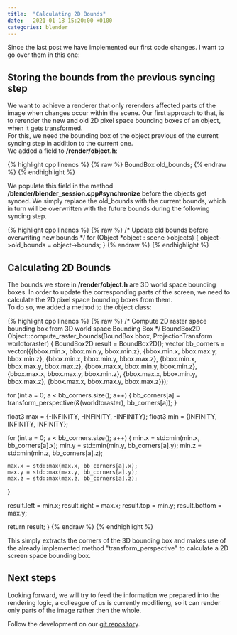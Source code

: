```yaml
---
title:  "Calculating 2D Bounds"
date:   2021-01-18 15:20:00 +0100
categories: blender
---
```


Since the last post we have implemented our first code changes. I want to go over them in this one:

## Storing the bounds from the previous syncing step

We want to achieve a renderer that only rerenders affected parts of the image when changes occur within the scene. Our first approach to that, is to rerender the new and old 2D pixel space bounding boxes of an object, when it gets transformed.  
For this, we need the bounding box of the object previous of the current syncing step in addition to the current one.  
We added a field to **/render/object.h**:

{% highlight cpp linenos %}
{% raw %}
BoundBox old_bounds;
{% endraw %}
{% endhighlight %}

We populate this field in the method **/blender/blender_session.cpp#synchronize**
before the objects get synced. We simply replace the old_bounds with the current bounds, which in turn will be overwritten with the future bounds during the following syncing step.

{% highlight cpp linenos %}
{% raw %}
/* Update old bounds before overwriting new bounds */
for (Object *object : scene->objects) {
  object->old_bounds = object->bounds;
}
{% endraw %}
{% endhighlight %}

## Calculating 2D Bounds

The bounds we store in **/render/object.h** are 3D world space bounding boxes. In order to update the corresponding parts of the screen, we need to calculate the 2D pixel space bounding boxes from them.  
To do so, we added a method to the object class:

{% highlight cpp linenos %}
{% raw %}
/* Compute 2D raster space bounding box from 3D world space Bounding Box */
BoundBox2D Object::compute_raster_bounds(BoundBox bbox, ProjectionTransform worldtoraster)
{
  BoundBox2D result = BoundBox2D();
  vector<float3> bb_corners = vector<float3>({{bbox.min.x, bbox.min.y, bbox.min.z},
                                              {bbox.min.x, bbox.max.y, bbox.min.z},
                                              {bbox.min.x, bbox.min.y, bbox.max.z},
                                              {bbox.min.x, bbox.max.y, bbox.max.z},
                                              {bbox.max.x, bbox.min.y, bbox.min.z},
                                              {bbox.max.x, bbox.max.y, bbox.min.z},
                                              {bbox.max.x, bbox.min.y, bbox.max.z},
                                              {bbox.max.x, bbox.max.y, bbox.max.z}});

  for (int a = 0; a < bb_corners.size(); a++) {
    bb_corners[a] = transform_perspective(&(worldtoraster), bb_corners[a]);
  }

  float3 max = {-INFINITY, -INFINITY, -INFINITY};
  float3 min = {INFINITY, INFINITY, INFINITY};

  for (int a = 0; a < bb_corners.size(); a++) {
    min.x = std::min(min.x, bb_corners[a].x);
    min.y = std::min(min.y, bb_corners[a].y);
    min.z = std::min(min.z, bb_corners[a].z);

    max.x = std::max(max.x, bb_corners[a].x);
    max.y = std::max(max.y, bb_corners[a].y);
    max.z = std::max(max.z, bb_corners[a].z);
  }

  result.left = min.x;
  result.right = max.x;
  result.top = min.y;
  result.bottom = max.y;

  return result;
}
{% endraw %}
{% endhighlight %}

This simply extracts the corners of the 3D bounding box and makes use of the already implemented method "transform_perspective" to calculate a 2D screen space bounding box.

## Next steps

Looking forward, we will try to feed the information we prepared into the rendering logic, a colleague of us is currently modifieng, so it can render only parts of the image rather then the whole.

Follow the development on our [git repository](https://github.com/PascalHann/BA_WS2020/tree/feature/store_previous_geometry).